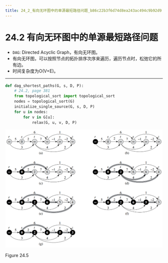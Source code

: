 ```yaml
---
title: 24_2_有向无环图中的单源最短路径问题_b86c22b3f6d74d8ea243ac494c9b92d9
---
```


# 24.2 有向无环图中的单源最短路径问题

- `DAG`: Directed Acyclic Graph，有向无环图。
- 有向无环图，可以按照节点的拓扑排序次序来遍历，遍历节点时，松弛它的所有边。
- 时间复杂度为O(V+E)。

---

[](https://github.com/lzyerste/introduction_to_algorithms/blob/master/graph/short_path_single.py)

```python
def dag_shortest_paths(G, s, D, P):
    # 24.2, page 381
    from topological_sort import topological_sort
    nodes = topological_sort(G)
    initialize_single_source(G, s, D, P)
    for u in nodes:
        for v in G[u]:
            relax(G, u, v, D, P)
```

![2022-05-02_11-24-15](24%202%20有向无环图中的单源最短路径问题%20b86c22b3f6d74d8ea243ac494c9b92d9/2022-05-02_11-24-15.png)

Figure 24.5
